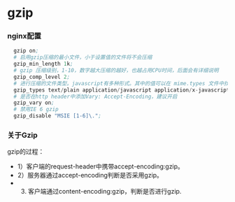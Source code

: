 # gzip

### nginx配置

```s
  gzip on;
  # 启用gzip压缩的最小文件，小于设置值的文件将不会压缩
  gzip_min_length 1k;
  # gzip 压缩级别，1-10，数字越大压缩的越好，也越占用CPU时间，后面会有详细说明
  gzip_comp_level 2;
  # 进行压缩的文件类型。javascript有多种形式。其中的值可以在 mime.types 文件中找到。
  gzip_types text/plain application/javascript application/x-javascript text/css application/xml text/javascript application/x-httpd-php image/jpeg image/gif image/png font/ttf font/otf image/svg+xml;
  # 是否在http header中添加Vary: Accept-Encoding，建议开启
  gzip_vary on;
  # 禁用IE 6 gzip
  gzip_disable "MSIE [1-6]\.";
```

### 关于Gzip

  gzip的过程：

  - 1）客户端的request-header中携带accept-encoding:gzip。
  - 2）服务器通过accept-encoding判断是否采用gzip。
  - 3) 客户端通过content-encoding:gzip，判断是否进行gzip.